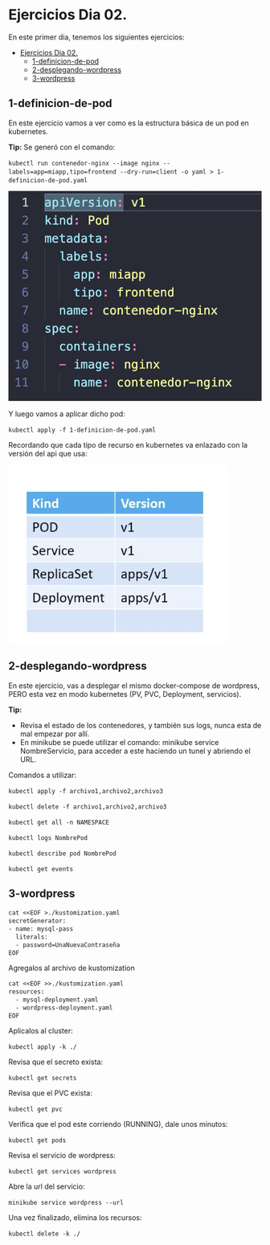 # Ejercicios Dia 02.

En este primer dia, tenemos los siguientes ejercicios:

- [Ejercicios Dia 02.](#ejercicios-dia-02)
  - [1-definicion-de-pod](#1-definicion-de-pod)
  - [2-desplegando-wordpress](#2-desplegando-wordpress)
  - [3-wordpress](#3-wordpress)

## 1-definicion-de-pod

En este ejercicio vamos a ver como es la estructura básica de un pod en kubernetes.

**Tip:** Se generó con el comando:

 `kubectl run contenedor-nginx --image nginx --labels=app=miapp,tipo=frontend --dry-run=client -o yaml > 1-definicion-de-pod.yaml`

![Alt text](image.png)

Y luego vamos a aplicar dicho pod:

`kubectl apply -f 1-definicion-de-pod.yaml`

Recordando que cada tipo de recurso en kubernetes va enlazado con la versión del api que usa:

![Alt text](image-1.png)

## 2-desplegando-wordpress

En este ejercicio, vas a desplegar el mismo docker-compose de wordpress, PERO esta vez en modo kubernetes (PV, PVC, Deployment, servicios).

**Tip:** 

- Revisa el estado de los contenedores, y también sus logs, nunca esta de mal empezar por allí.
- En minikube se puede utilizar el comando: minikube service NombreServicio, para acceder a este haciendo un tunel y abriendo el URL.


Comandos a utilizar:

`kubectl apply -f archivo1,archivo2,archivo3`

`kubectl delete -f archivo1,archivo2,archivo3`

`kubectl get all -n NAMESPACE`

`kubectl logs NombrePod`

`kubectl describe pod NombrePod`

`kubectl get events`

## 3-wordpress

```
cat <<EOF >./kustomization.yaml
secretGenerator:
- name: mysql-pass
  literals:
  - password=UnaNuevaContraseña
EOF
```

Agregalos al archivo de kustomization

```
cat <<EOF >>./kustomization.yaml
resources:
  - mysql-deployment.yaml
  - wordpress-deployment.yaml
EOF
```

Aplicalos al cluster:

`kubectl apply -k ./`

Revisa que el secreto exista:

`kubectl get secrets`

Revisa que el PVC exista:

`kubectl get pvc`

Verifica que el pod este corriendo (RUNNING), dale unos minutos:

`kubectl get pods`

Revisa el servicio de wordpress:

`kubectl get services wordpress`

Abre la url del servicio:

`minikube service wordpress --url`

Una vez finalizado, elimina los recursos:

`kubectl delete -k ./`
